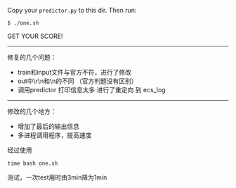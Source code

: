 Copy your `predictor.py` to this dir.
Then run:

    $ ./one.sh

GET YOUR SCORE!

---

修复的几个问题：

- train和input文件与官方不符，进行了修改
- out中\r\n和\n的不同 （官方判题没有区别）
- 调用predictor 打印信息太多 进行了重定向 到 ecs_log

---

修改的几个地方：

- 增加了最后的输出信息
- 多进程调用程序，提高速度

经过使用

	time bash one.sh

测试，一次test用时由3min降为1min
